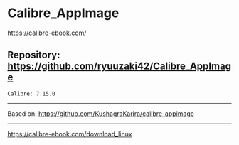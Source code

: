 
# Calibre_AppImage
https://calibre-ebook.com/

## Repository: https://github.com/ryuuzaki42/Calibre_AppImage
    Calibre: 7.15.0

---
Based on: https://github.com/KushagraKarira/calibre-appimage

---
https://calibre-ebook.com/download_linux
